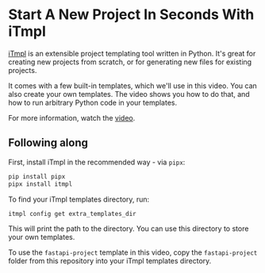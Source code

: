 # Start A New Project In Seconds With iTmpl

[iTmpl](https://itmpl.ihh.dev) is an extensible project templating tool written
in Python. It's great for creating new projects from scratch, or for
generating new files for existing projects.

It comes with a few built-in templates, which we'll use in this video. You can
also create your own templates. The video shows you how to do that, and how to
run arbitrary Python code in your templates.

For more information, watch the [video](https://youtu.be/uRLT9wTdqLM).

## Following along

First, install iTmpl in the recommended way - via `pipx`:

```bash
pip install pipx
pipx install itmpl
```

To find your iTmpl templates directory, run:

```bash
itmpl config get extra_templates_dir
```

This will print the path to the directory. You can use this directory to store
your own templates.

To use the `fastapi-project` template in this video, copy the `fastapi-project`
folder from this repository into your iTmpl templates directory.
